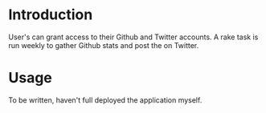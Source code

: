# Introduction

User's can grant access to their Github and Twitter accounts. A rake task is run weekly to gather Github stats and post the on Twitter.

# Usage

To be written, haven't full deployed the application myself.